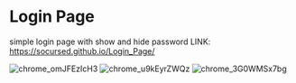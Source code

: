 # Login Page
 simple login page with show and hide password
 LINK:
https://socursed.github.io/Login_Page/
 
![chrome_omJFEzIcH3](https://user-images.githubusercontent.com/45186916/162554974-cbd0befa-f391-464a-a8a2-b21323f0dea0.png)
![chrome_u9kEyrZWQz](https://user-images.githubusercontent.com/45186916/162554977-8367137e-66c8-4d27-880c-bc969bb01387.png)
![chrome_3G0WMSx7bg](https://user-images.githubusercontent.com/45186916/162554978-4bfd05d6-5df4-40e1-9281-8c5cb291026a.png)
